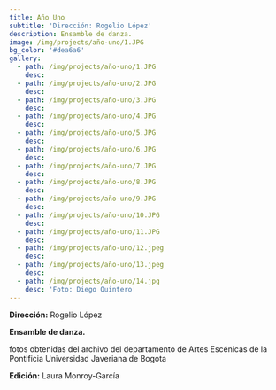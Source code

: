 ```yaml
---
title: Año Uno
subtitle: 'Dirección: Rogelio López'
description: Ensamble de danza.
image: /img/projects/año-uno/1.JPG
bg_color: '#dea6a6'
gallery:
  - path: /img/projects/año-uno/1.JPG
    desc:
  - path: /img/projects/año-uno/2.JPG
    desc:
  - path: /img/projects/año-uno/3.JPG
    desc:
  - path: /img/projects/año-uno/4.JPG
    desc:
  - path: /img/projects/año-uno/5.JPG
    desc:
  - path: /img/projects/año-uno/6.JPG
    desc:
  - path: /img/projects/año-uno/7.JPG
    desc:
  - path: /img/projects/año-uno/8.JPG
    desc:
  - path: /img/projects/año-uno/9.JPG
    desc:
  - path: /img/projects/año-uno/10.JPG
    desc:
  - path: /img/projects/año-uno/11.JPG
    desc:
  - path: /img/projects/año-uno/12.jpeg
    desc:
  - path: /img/projects/año-uno/13.jpeg
    desc:
  - path: /img/projects/año-uno/14.jpg
    desc: 'Foto: Diego Quintero'
---
```


**Direcci&oacute;n:** Rogelio L&oacute;pez

**Ensamble de danza.**

fotos obtenidas del archivo del departamento de Artes Esc&eacute;nicas de la Pontificia Universidad Javeriana de Bogota

**Edici&oacute;n:** Laura Monroy-Garc&iacute;a